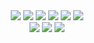 <div align=center>
<img src="https://external-content.duckduckgo.com/iu/?u=http%3A%2F%2Fwww.viewzone.com%2Fboycottisrael.barcode.jpg&f=1&nofb=1&ipt=bbd7da11b0fbb29f342a8c08f0d7bbdf770c632221f96cc2395d8339f3f7374c&ipo=images">
<img src="https://external-content.duckduckgo.com/iu/?u=https%3A%2F%2Fwww.ampalestine.org%2Fsites%2Fdefault%2Ffiles%2Fstyles%2Fd08%2Fpublic%2F2023-01%2FMain_Poster_English.jpg%3Fitok%3DlweRbfsb&f=1&nofb=1&ipt=af6086ee620a5f5d9ce9b73d3b2fb96583fa709bd9248a9098ee8959baf45462&ipo=images">
<img src="https://external-content.duckduckgo.com/iu/?u=http%3A%2F%2Fwww.indigne-du-canape.com%2Fwp-content%2Fuploads%2F2014%2F08%2Fboikot-e1407346305532.jpg&f=1&nofb=1&ipt=382e98067db07858617ef2b4b3e93eb827d4a98eee74bdd406c0e94c8137b815&ipo=images">
<img src="https://external-content.duckduckgo.com/iu/?u=http%3A%2F%2F3.bp.blogspot.com%2F-jOxmbI8fH4o%2FU-s3sU-AgcI%2FAAAAAAAAAK4%2FxLLFcORGF6Y%2Fs1600%2F71fcd67e5a90e687523699ee07c2133f.jpg&f=1&nofb=1&ipt=9bcf6789797bfba6e1b96dad584f6b3e4a7c056172a8f6a9e39d7445afde041c&ipo=images">
<img src="https://external-content.duckduckgo.com/iu/?u=https%3A%2F%2Fstandup4islam.files.wordpress.com%2F2014%2F07%2Fboycott_israel_2.jpg%3Fw%3D600&f=1&nofb=1&ipt=0fbda7c0f960c9a8cba5e039d618740b9b28f0205f432254f829c7ef1ec1845a&ipo=images">

<img src="https://external-content.duckduckgo.com/iu/?u=http%3A%2F%2Fwww.israelteam.org%2Fwp-content%2Fuploads%2F2019%2F09%2FBDS-Lists-Israeli-Companies8.jpg&f=1&nofb=1&ipt=aad7b3512afff580d311870afc10e3bc6bf100aec8bbbe3c928b6cf500ee2b0d&ipo=images">
<br>
<img src="https://external-content.duckduckgo.com/iu/?u=https%3A%2F%2Ftse3.mm.bing.net%2Fth%3Fid%3DOIP.ombCMU3OLzwQ6fn71ihEhgHaFW%26pid%3DApi&f=1&ipt=53b3bc37214dda54e867e38253d0e5c60607360aece6c5889e493be0256e63dc&ipo=images">
<img src="https://external-content.duckduckgo.com/iu/?u=https%3A%2F%2Fzintv.org%2Fwp-content%2Fuploads%2F2014%2F07%2Fboycott_Israel-2.jpg&f=1&nofb=1&ipt=13dc19066fe801a696f0e7b273b921dedf352b5d9755a408b431d3178a37a894&ipo=images">
<img src="https://external-content.duckduckgo.com/iu/?u=https%3A%2F%2Fi0.wp.com%2Fisraelislegitimate.org%2Fwp-content%2Fuploads%2F2016%2F06%2Frequired-boycott-list-of-israeli-companies.gif&f=1&nofb=1&ipt=aaab8ce9c77cd8757fb64bfbe9643a603b33b74cb999a8ae038a12481f3be7ef&ipo=images">
</div>
